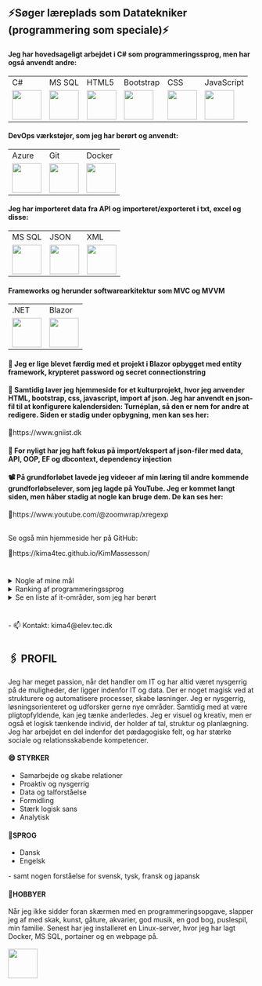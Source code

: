 <h2>⚡Søger læreplads som Datatekniker (programmering som speciale)⚡</h2>

<h4>Jeg har hovedsageligt arbejdet i C# som programmeringssprog, men har også anvendt andre:</h4>
<table>
  <tr>
    <td>C#</td>
    <td>MS SQL</td>
    <td>HTML5</td>
    <td>Bootstrap</td>
    <td>CSS</td>
    <td>JavaScript</td>
  </tr>
    <tr>
    <td><img src="https://cdn.jsdelivr.net/gh/devicons/devicon@latest/icons/csharp/csharp-original.svg" / width=60px"></td>
    <td><img src="https://cdn.jsdelivr.net/gh/devicons/devicon@latest/icons/microsoftsqlserver/microsoftsqlserver-original.svg" / width=60px"></td>
    <td><img src="https://cdn.jsdelivr.net/gh/devicons/devicon@latest/icons/html5/html5-original.svg" / width=60px></td>
    <td><img src="https://cdn.jsdelivr.net/gh/devicons/devicon@latest/icons/bootstrap/bootstrap-original.svg" / width=60px"></td>
    <td><img src="https://cdn.jsdelivr.net/gh/devicons/devicon@latest/icons/css3/css3-original.svg" / width=60px"></td>
    <td><img src="https://cdn.jsdelivr.net/gh/devicons/devicon@latest/icons/javascript/javascript-original.svg" / width=60px"></td>
  </tr>
</table>

<h4>DevOps værkstøjer, som jeg har berørt og anvendt:</h4>
<table>
  <tr>
    <td>Azure</td>
    <td>Git</td>
    <td>Docker</td>
  </tr>
    <tr>
    <td><img src="https://cdn.jsdelivr.net/gh/devicons/devicon@latest/icons/azure/azure-original.svg" / width=60px"></td>
    <td><img src="https://cdn.jsdelivr.net/gh/devicons/devicon@latest/icons/git/git-plain-wordmark.svg" / width=60px"></td>
    <td><img src="https://cdn.jsdelivr.net/gh/devicons/devicon@latest/icons/docker/docker-original.svg" / width=60px"></td>
  </tr>
  </table>

<h4>Jeg har importeret data fra API og importeret/exporteret i txt, excel og disse:</h4>
<table>
  <tr>
    <td>MS SQL</td>
    <td>JSON</td>
    <td>XML</td>
  </tr>
    <tr>
<td><img src="https://cdn.jsdelivr.net/gh/devicons/devicon@latest/icons/microsoftsqlserver/microsoftsqlserver-original.svg" / width=60px"></td>
<td><img src="https://cdn.jsdelivr.net/gh/devicons/devicon@latest/icons/json/json-original.svg" / width=60px></td>
<td><img src="https://cdn.jsdelivr.net/gh/devicons/devicon@latest/icons/xml/xml-original.svg" / width=60px></td>
  </tr>
  </table>
  
<h4>Frameworks og herunder softwarearkitektur som MVC og MVVM</h4>
<table>
  <tr>
    <td>.NET</td>
    <td>Blazor</td>
  </tr>
    <tr>
<td><img src="https://cdn.jsdelivr.net/gh/devicons/devicon@latest/icons/dot-net/dot-net-plain-wordmark.svg" / width=60px"></td>
<td><img src="https://cdn.jsdelivr.net/gh/devicons/devicon@latest/icons/blazor/blazor-original.svg" / width=60px"></td>
  </tr>
  </table>


  
<h4>🔭 Jeg er lige blevet færdig med et projekt i Blazor opbygget med entity framework, krypteret password og secret connectionstring</h4>
<h4>🎴 Samtidig laver jeg hjemmeside for et kulturprojekt, hvor jeg anvender HTML, bootstrap, css, javascript, import af json. Jeg har anvendt en json-fil til at konfigurere kalendersiden: Turnéplan, så den er nem for andre at redigere. Siden er stadig under opbygning, men kan ses her:</h4>
🔗https://www.gniist.dk
<h4> 🌱 For nyligt har jeg haft fokus på import/eksport af json-filer med data, API, OOP, EF og dbcontext, dependency injection</h4>
<h4> 📽️ På grundforløbet lavede jeg videoer af min læring til andre kommende grundforløbselever, som jeg lagde på YouTube. Jeg er kommet langt siden, men håber stadig at nogle kan bruge dem. De kan ses her:</h4>
🔗https://www.youtube.com/@zoomwrap/xregexp</a>
<br><br>
<p>Se også min hjemmeside her på GitHub:</p>
🔗https://kima4tec.github.io/KimMassesson/

<h1>
</h1>
<details>
<summary>Nogle af mine mål</summary>

| Rank | Sprog                        |
|-----:|------------------------------|
|     1| Blive skrap til C#           |
|     2| Lære Python                  |
|     3| Lære Angular og Typescript   |
|     4| Blive skrap til MS SQL       |
|     5| Lære mere om Docker          |
|     6| Lære mere om Linux           |
|     7| Lære mere om Github & Azure  |
|     8| ...og andet nyt og spændende |
</details>
<details>
<summary>Ranking af programmeringssprog</summary>

| Rank | Sprog      |
|-----:|------------|
|     1| C#         |
|     2| MS SQL     |
|     3| HTML, CSS  |

</details>

<details>
<summary>Se en liste af it-områder, som jeg har berørt</summary>

| Rank | Sprog                 |
|-----:|-----------------------|
|     1| Blazor                |
|     2| MVC                   |
|     3| Entity Framwork       |
|     4| Dependency Injection  |
|     5| Docker, Portainer     |
|     6| Linux                 |
|     7| OpenText, DM server   |
|     8| Azure Insights        |
|     9| Azure Secrets         |
|     10| Azure Webjobs        |

</details>
<h1></h1>
- 📫 Kontakt: kima4@elev.tec.dk
<h1></h1>
<h2>🖇️ PROFIL</h2>
Jeg har meget passion, når det handler 
om IT og har altid været nysgerrig på de 
muligheder, der ligger indenfor IT og data. 
Der er noget magisk ved at strukturere og 
automatisere processer, skabe løsninger. 
Jeg er nysgerrig, løsningsorienteret og udforsker gerne nye 
områder. Samtidig med at være 
pligtopfyldende, kan jeg tænke 
anderledes. Jeg er visuel og kreativ, men er 
også et logisk tænkende individ, der holder 
af tal, struktur og planlægning. 
Jeg har arbejdet en del indenfor det 
pædagogiske felt, og har stærke sociale 
og relationsskabende kompetencer. 

<h4>😄 STYRKER</h4>
<ul>
<li>Samarbejde og skabe relationer </li>
<li>Proaktiv og nysgerrig </li>
<li>Data og talforståelse </li>
<li>Formidling </li>
<li>Stærk logisk sans</li>
<li>Analytisk </li>
</ul>

<h4>🏡SPROG</h4>
<ul>
  <li>Dansk </li>
  <li>Engelsk </li>
</ul>
- samt nogen forståelse for svensk, tysk, fransk og japansk

<h4>🎨HOBBYER</h4>
Når jeg ikke sidder foran skærmen med en programmeringsopgave, slapper jeg af med skak, kunst, gåture, akvarier, god musik, en god bog, puslespil, min familie. 
Senest har jeg installeret en Linux-server, hvor jeg har lagt Docker, MS SQL, portainer og en webpage på.
<br><br>
<a href="https://www.linkedin.com/in/kim-m-9b9416159/"><img src="https://cdn.jsdelivr.net/gh/devicons/devicon@latest/icons/linkedin/linkedin-original.svg" / width="60px"></a>                   

